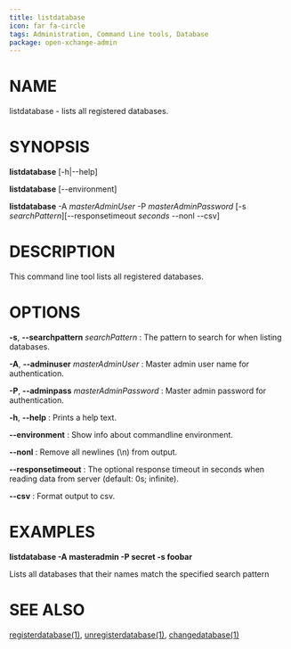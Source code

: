 ```yaml
---
title: listdatabase
icon: far fa-circle
tags: Administration, Command Line tools, Database
package: open-xchange-admin
---
```


# NAME

listdatabase - lists all registered databases.

# SYNOPSIS

**listdatabase** [-h|--help]

**listdatabase** [--environment]

**listdatabase** -A *masterAdminUser* -P *masterAdminPassword* [-s *searchPattern*][--responsetimeout *seconds* --nonl --csv]

# DESCRIPTION

This command line tool lists all registered databases.

# OPTIONS

**-s**, **--searchpattern** *searchPattern*
: The pattern to search for when listing databases.

**-A**, **--adminuser** *masterAdminUser*
: Master admin user name for authentication.

**-P**, **--adminpass** *masterAdminPassword*
: Master admin password for authentication.

**-h**, **--help**
: Prints a help text.

**--environment**
: Show info about commandline environment.

**--nonl**
: Remove all newlines (\\n) from output.

**--responsetimeout**
: The optional response timeout in seconds when reading data from server (default: 0s; infinite).

**--csv**
: Format output to csv.

# EXAMPLES

**listdatabase -A masteradmin -P secret -s foobar**

Lists all databases that their names match the specified search pattern

# SEE ALSO

[registerdatabase(1)](registerdatabase), [unregisterdatabase(1)](unregisterdatabase), [changedatabase(1)](changedatabase)
